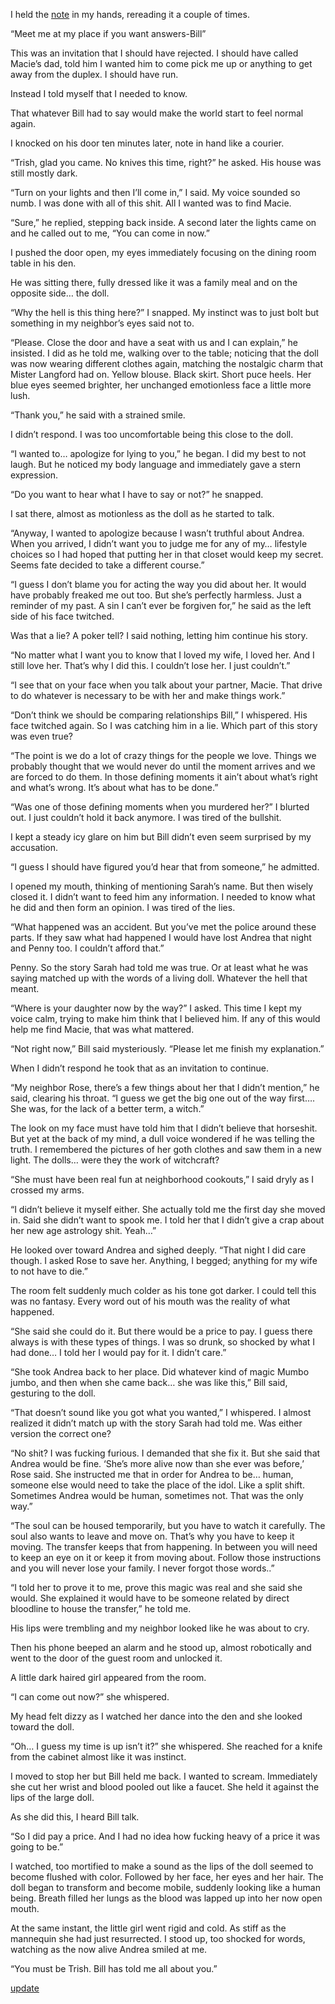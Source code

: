 I held the [note](https://www.reddit.com/r/nosleep/comments/wgymtk/i_found_a_life_size_doll_inside_the_walls_of_my/?utm_source=share&utm_medium=ios_app&utm_name=iossmf) in my hands, rereading it a couple of times. 

“Meet me at my place if you want answers-Bill”

This was an invitation that I should have rejected. I should have called Macie’s dad, told him I wanted him to come pick me up or anything to get away from the duplex. I should have run. 

Instead I told myself that I needed to know. 

That whatever Bill had to say would make the world start to feel normal again. 

I knocked on his door ten minutes later, note in hand like a courier. 

“Trish, glad you came. No knives this time, right?” he asked. His house was still mostly dark. 

“Turn on your lights and then I’ll come in,” I said. My voice sounded so numb. I was done with all of this shit. All I wanted was to find Macie. 

“Sure,” he replied, stepping back inside. A second later the lights came on and he called out to me, “You can come in now.” 

I pushed the door open, my eyes immediately focusing on the dining room table in his den. 

He was sitting there, fully dressed like it was a family meal and on the opposite side… the doll. 

“Why the hell is this thing here?” I snapped. My instinct was to just bolt but something in my neighbor’s eyes said not to. 

“Please. Close the door and have a seat with us and I can explain,” he insisted. I did as he told me, walking over to the table; noticing that the doll was now wearing different clothes again, matching the nostalgic charm that Mister Langford had on. Yellow blouse. Black skirt. Short puce heels. Her blue eyes seemed brighter, her unchanged emotionless face a little more lush. 

“Thank you,” he said with a strained smile. 

I didn’t respond. I was too uncomfortable being this close to the doll. 

“I wanted to… apologize for lying to you,” he began. I did my best to not laugh. But he noticed my body language and immediately gave a stern expression. 

“Do you want to hear what I have to say or not?” he snapped. 

I sat there, almost as motionless as the doll as he started to talk. 

“Anyway, I wanted to apologize because I wasn’t truthful about Andrea. When you arrived, I didn’t want you to judge me for any of my… lifestyle choices so I had hoped that putting her in that closet would keep my secret. Seems fate decided to take a different course.”

“I guess I don’t blame you for acting the way you did about her. It would have probably freaked me out too. But she’s perfectly harmless. Just a reminder of my past. A sin I can’t ever be forgiven for,” he said as the left side of his face twitched. 

Was that a lie? A poker tell? I said nothing, letting him continue his story. 

“No matter what I want you to know that I loved my wife, I loved her. And I still love her. That’s why I did this. I couldn’t lose her. I just couldn’t.” 

“I see that on your face when you talk about your partner, Macie. That drive to do whatever is necessary to be with her and make things work.” 

“Don’t think we should be comparing relationships Bill,” I whispered. His face twitched again. So I was catching him in a lie. Which part of this story was even true?

“The point is we do a lot of crazy things for the people we love. Things we probably thought that we would never do until the moment arrives and we are forced to do them. In those defining moments it ain’t about what’s right and what’s wrong. It’s about what has to be done.” 

“Was one of those defining moments when you murdered her?” I blurted out. I just couldn’t hold it back anymore. I was tired of the bullshit. 

I kept a steady icy glare on him but Bill didn’t even seem surprised by my accusation. 

“I guess I should have figured you’d hear that from someone,” he admitted. 

I opened my mouth, thinking of mentioning Sarah’s name. But then wisely closed it. I didn’t want to feed him any information. I needed to know what he did and then form an opinion. I was tired of the lies. 

“What happened was an accident. But you’ve met the police around these parts. If they saw what had happened I would have lost Andrea that night and Penny too. I couldn’t afford that.” 

Penny. So the story Sarah had told me was true. Or at least what he was saying matched up with the words of a living doll. Whatever the hell that meant. 

“Where is your daughter now by the way?” I asked. This time I kept my voice calm, trying to make him think that I believed him. If any of this would help me find Macie, that was what mattered. 

“Not right now,” Bill said mysteriously. “Please let me finish my explanation.” 

When I didn’t respond he took that as an invitation to continue. 

“My neighbor Rose, there’s a few things about her that I didn’t mention,” he said, clearing his throat. “I guess we get the big one out of the way first…. She was, for the lack of a better term, a witch.” 

The look on my face must have told him that I didn’t believe that horseshit. But yet at the back of my mind, a dull voice wondered if he was telling the truth. I remembered the pictures of her goth clothes and saw them in a new light. The dolls… were they the work of witchcraft?

“She must have been real fun at neighborhood cookouts,” I said dryly as I crossed my arms. 

“I didn’t believe it myself either. She actually told me the first day she moved in. Said she didn’t want to spook me. I told her that I didn’t give a crap about her new age astrology shit. Yeah…” 

He looked over toward Andrea and sighed deeply. 
“That night I did care though. I asked Rose to save her. Anything, I begged; anything for my wife to not have to die.” 

The room felt suddenly much colder as his tone got darker. I could tell this was no fantasy. Every word out of his mouth was the reality of what happened. 

“She said she could do it. But there would be a price to pay. I guess there always is with these types of things. I was so drunk, so shocked by what I had done… I told her I would pay for it. I didn’t care.” 

“She took Andrea back to her place. Did whatever kind of magic Mumbo jumbo, and then when she came back… she was like this,” Bill said, gesturing to the doll. 

“That doesn’t sound like you got what you wanted,” I whispered. I almost realized it didn’t match up with the story Sarah had told me. Was either version the correct one?

“No shit? I was fucking furious. I demanded that she fix it. But she said that Andrea would be fine. ‘She’s more alive now than she ever was before,’ Rose said. She instructed me that in order for Andrea to be… human, someone else would need to take the place of the idol. Like a split shift. Sometimes Andrea would be human, sometimes not. That was the only way.”

“The soul can be housed temporarily, but you have to watch it carefully. The soul also wants to leave and move on. That’s why you have to keep it moving. The transfer keeps that from happening. In between you will need to keep an eye on it or keep it from moving about. Follow those instructions and you will never lose your family. I never forgot those words..”

“I told her to prove it to me, prove this magic was real and she said she would. She explained it would have to be someone related by direct bloodline to house the transfer,” he told me. 

His lips were trembling and my neighbor looked like he was about to cry. 

Then his phone beeped an alarm and he stood up, almost robotically and went to the door of the guest room and unlocked it. 

A little dark haired girl appeared from the room. 

“I can come out now?” she whispered. 

My head felt dizzy as I watched her dance into the den and she looked toward the doll. 

“Oh… I guess my time is up isn’t it?” she whispered. 
She reached for a knife from the cabinet almost like it was instinct. 

I moved to stop her but Bill held me back. I wanted to scream.  Immediately she cut her wrist and blood pooled out like a faucet. She held it against the lips of the large doll. 

As she did this, I heard Bill talk. 


“So I did pay a price. And I had no idea how fucking heavy of a price it was going to be.”

I watched, too mortified to make a sound as the lips of the doll seemed to become flushed with color. Followed by her face, her eyes and her hair. The doll began to transform and become mobile, suddenly looking like a human being. 
Breath filled her lungs as the blood was lapped up into her now open mouth. 

At the same instant, the little girl went rigid and cold. As stiff as the mannequin she had just resurrected. I stood up, too shocked for words, watching as the now alive Andrea smiled at me. 

“You must be Trish. Bill has told me all about you.”

[update](https://www.reddit.com/r/nosleep/comments/wij3hh/i_found_a_life_size_doll_inside_the_walls_of_my/?ref=share&ref_source=link)